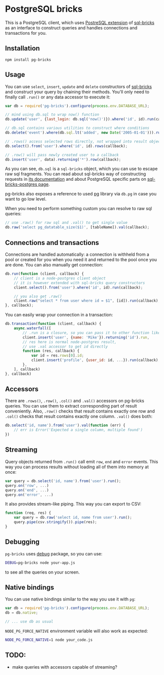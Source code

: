 # PostgreSQL bricks

This is a PostgreSQL client, which uses [PostreSQL extension][sql-bricks-postgres]
of [sql-bricks][] as an interface to construct queries
and handles connections and transactions for you.


## Installation

```
npm install pg-bricks
```


## Usage

You can use `select`, `insert`, `update` and `delete` constructors of [sql-bricks][] and
construct your query by chaining their methods. You'll only need to finally call `.run()` or any data accessor to execute it:

```js
var db = require('pg-bricks').configure(process.env.DATABASE_URL);

// mind using db.sql to wrap now() function
db.update('user', {last_login: db.sql('now()')}).where('id', id).run(callback);

// db.sql contains various utilities to construct where conditions
db.delete('event').where(db.sql.lt('added', new Date('2005-01-01'))).run(...);

// .rows() access selected rows directly, not wrapped into result object
db.select().from('user').where('id', id).rows(callback);

// .row() will pass newly created user to a callback
db.insert('user', data).returning('*').row(callback);
```

As you can see, `db.sql` is a `sql-bricks` object, which you can use to escape raw sql
fragments. You can read about sql-bricks way of constructing
requests in [its documentation](http://csnw.github.io/sql-bricks) and
about PostgreSQL specific parts on [sql-bricks-postgres page][sql-bricks-postgres].

pg-bricks also exposes a reference to used [pg][] library via `db.pg`
in case you want to go low level.

When you need to perform something custom you can resolve to raw sql queries:

```js
// use .raw() for raw sql and .val() to get single value
db.raw('select pg_datatable_size($1)', [tableName]).val(callback);
```


## Connections and transactions

Connections are handled automatically: a connection is withheld from a pool or created
for you when you need it and returned to the pool once you are done.
You can also manually get connection:

```js
db.run(function (client, callback) {
    // client is a node-postgres client object
    // it is however extended with sql-bricks query constructors
    client.select().from('user').where('id', id).run(callback);

    // you also get .raw()
    client.raw("select * from user where id = $1", [id]).run(callback);
}, callback);
```

You can easily wrap your connection in a transaction:

```js
db.transaction(function (client, callback) {
    async.waterfall([
        // .run is a closure, so you can pass it to other function like this:
        client.insert('user', {name: 'Mike'}).returning('id').run,
        // res here is normal node-postgres result,
        // use .val accessor to get id directly
        function (res, callback) {
            var id = res.rows[0].id;
            client.insert('profile', {user_id: id, ...}).run(callback);
        },
    ], callback)
}, callback)
```


## Accessors

There are `.rows()`, `.row()`, `.col()` and `.val()` accessors on pg-bricks queries.
You can use them to extract corresponding part of result conveniently.
Also, `.row()` checks that result contains exactly one row and `.col()` checks that result
contains exactly one column. `.val()` does both:

```js
db.select('id, name').from('user').val(function (err) {
    // err is Error('Expected a single column, multiple found')
})
```


## Streaming

Query objects returned from `.run()` call emit `row`, `end` and `error` events.
This way you can process results without loading all of them into memory at once:

```js
var query = db.select('id, name').from('user').run();
query.on('row', ...)
query.on('end', ...)
query.on('error', ...)
```

It also provides stream-like piping. This way you can export to CSV:

```js
function (req, res) {
    var query = db.raw('select id, name from user').run();
    query.pipe(csv.stringify()).pipe(res);
}
```


## Debugging

`pg-bricks` uses [debug][] package, so you can use:

```bash
DEBUG=pg-bricks node your-app.js
```

to see all the queries on your screen.


## Native bindings

You can use native bindings similar to the way you use it with `pg`:

```js
var db = require('pg-bricks').configure(process.env.DATABASE_URL);
db = db.native;

// ... use db as usual
```

`NODE_PG_FORCE_NATIVE` environment variable will also work as expected:

```bash
NODE_PG_FORCE_NATIVE=1 node your_code.js
```


## TODO:

- make queries with accessors capable of streaming?


[sql-bricks-postgres]: https://www.npmjs.org/package/sql-bricks-postgres
[sql-bricks]: https://www.npmjs.org/package/sql-bricks
[pg]: https://www.npmjs.org/package/pg
[debug]: https://www.npmjs.org/package/debug
